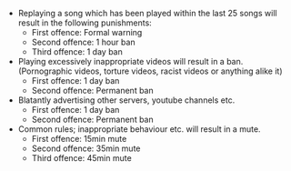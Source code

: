 * Replaying a song which has been played within the last 25 songs will result in the following punishments:
  * First offence: Formal warning
  * Second offence: 1 hour ban
  * Third offence: 1 day ban
* Playing excessively inappropriate videos will result in a ban. (Pornographic videos, torture videos, racist videos or anything alike it)
  * First offence: 1 day ban
  * Second offence: Permanent ban
* Blatantly advertising other servers, youtube channels etc.
  * First offence: 1 day ban
  * Second offence: Permanent ban
* Common rules; inappropriate behaviour etc. will result in a mute.
  * First offence: 15min mute
  * Second offence: 35min mute
  * Third offence: 45min mute
